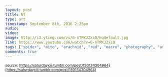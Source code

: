 ```yaml
---
layout: post
title: NT
type: art
timestamp: September 8th, 2016 2:25pm
audio: 
video: 
image: http://i3.ytimg.com/vi/6-nTPKJZxsQ/hqdefault.jpg
link: https://www.youtube.com/watch?v=6-nTPKJZxsQ
tags: ["spider", "mite", "arachnid", "red", "macro", "photography", "art"]
comments: true
---
```

  
<small>source: [https://saturdayxiii.tumblr.com/post/150134304964](https://saturdayxiii.tumblr.com/post/150134304964)</small>